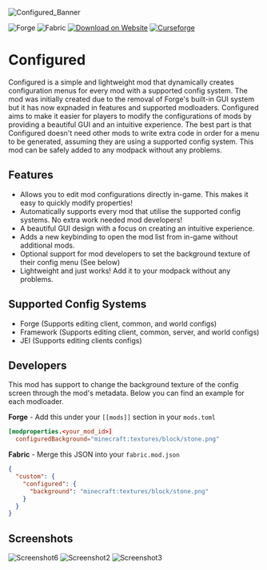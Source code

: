 ![Configured_Banner](https://github.com/MrCrayfish/Configured/assets/4958241/d9ddfa31-7ff3-4489-b4b2-77723e0e361f)


![Forge](https://github.com/MrCrayfish/Configured/assets/4958241/5f1efaa6-2649-43e3-83aa-3c7891d922bc) ![Fabric](https://github.com/MrCrayfish/Configured/assets/4958241/47926b83-c53a-4074-a2ca-fdcfb9eba1fc) [![Download on Website](https://github.com/MrCrayfish/Configured/assets/4958241/460bd882-4918-4241-a0be-c701f71b7f07)](https://mrcrayfish.com/mods/configured) [![Curseforge](http://cf.way2muchnoise.eu/full_configured_downloads.svg?badge_style=for_the_badge)](https://www.curseforge.com/minecraft/mc-mods/configured) 


# Configured

Configured is a simple and lightweight mod that dynamically creates configuration menus for every mod with a supported config system. The mod was initially created due to the removal of Forge's built-in GUI system but it has now expnaded in features and supported modloaders. Configured aims to make it easier for players to modify the configurations of mods by providing a beautiful GUI and an intuitive experience. The best part is that Configured doesn't need other mods to write extra code in order for a menu to be generated, assuming they are using a supported config system. This mod can be safely added to any modpack without any problems.

## Features

* Allows you to edit mod configurations directly in-game. This makes it easy to quickly modify properties!
* Automatically supports every mod that utilise the supported config systems. No extra work needed mod developers!
* A beautiful GUI design with a focus on creating an intuitive experience.
* Adds a new keybinding to open the mod list from in-game without additional mods.
* Optional support for mod developers to set the background texture of their config menu (See below)
* Lightweight and just works! Add it to your modpack without any problems.

## Supported Config Systems
* Forge (Supports editing client, common, and world configs)
* Framework (Supports editing client, common, server, and world configs)
* JEI (Supports editing clients configs)

## Developers

This mod has support to change the background texture of the config screen through the mod's metadata. Below you can find an example for each modloader.

**Forge** - Add this under your `[[mods]]` section in your `mods.toml`
```toml
[modproperties.<your_mod_id>]
  configuredBackground="minecraft:textures/block/stone.png"
```

**Fabric** - Merge this JSON into your `fabric.mod.json`
```json
{
  "custom": {
    "configured": {
      "background": "minecraft:textures/block/stone.png"
    }
  }
}
```

## Screenshots
![Screenshot6](https://user-images.githubusercontent.com/4958241/141668789-094a0da7-92a0-404b-ac93-c4d1a8d3e7bf.png)
![Screenshot2](https://user-images.githubusercontent.com/4958241/141668794-655e84fd-5399-4d6d-a754-4e124f904115.png)
![Screenshot3](https://user-images.githubusercontent.com/4958241/141668796-fd10121d-7b5e-4330-a2bc-5779a0d96e53.png)
